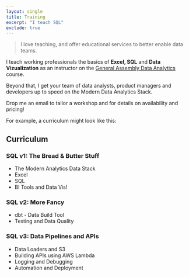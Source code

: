 ```yaml
---
layout: single
title: Training
excerpt: "I teach SQL"
exclude: true
---
```


> I love teaching, and offer educational services to better enable data teams.

I teach working professionals the basics of **Excel, SQL** and **Data Vizualization** as an instructor on the [General Assembly Data Analytics](https://generalassemb.ly/education/data-analytics) course.

Beyond that, I get your team of data analysts, product managers and developers up to speed on the Modern Data Analytics Stack.

Drop me an email to tailor a workshop and for details on availability and pricing!

For example, a curriculum might look like this:

## Curriculum

### SQL v1: The Bread & Butter Stuff
   * The Modern Analytics Data Stack
   * Excel
   * SQL
   * BI Tools and Data Vis!

### SQL v2: More Fancy
   * dbt - Data Build Tool
   * Testing and Data Quality
    
### SQL v3: Data Pipelines and APIs
   * Data Loaders and S3
   * Building APIs using AWS Lambda
   * Logging and Debugging 
   * Automation and Deployment


<!-- ## SQL v1.1: The Bread & Butter Stuff

* Anatomy of a SQL statement
* Hands-on SQL Session
* Expressing a business question as set logic
* Types of Database objects
    * Tables/Views
    * Databases/Schemas
* SQL Style Guide

### 1.2 The Modern Analytics Data Stack

* Flipping the T in ETL –> ELT
* MPP databases and how they’re not MySQL
* Distributing, partitioning, clustering data
* Analytical vs Operational Data Demands, Data SLAs
* Loading data incrementally
* Accessing data
* Real-time data, and do really you need it?
* Optimizing for performance, readability, maintainability

### 1.3 Benefits of Dimensional Modeling

* What is a Dimensional Model?
    * Normalization, 3rd Normal Form (3NF)
    * Denormalization
    * Dimensional Modeling: the Goldilocks approach
* Modeling Your Business
    * Customer-Centric Data Models
* Dimension Tables
    * Type 1/2 Slowly-Changing Dimensions
* Fact Tables
* Surrogate Keys, do you need them?

## SQL v2.1: More Fancy

* Data Warehouse Query Strategies
* Analytical Functions
* Moving Averages, Cumulative Totals
* Avoiding count(distinct..)
* Date Spines
* Anti-Joins
* Report Metrics Queries
    * When to actually use a full outer join
* Deduping Data
* Sampling Data
* Min/Max with many columns
* JSON / Nested Arrays

### 2.2 dbt - Data Build Tool

* Anatomy of a dbt Project
* Design Patterns
* Encapsulation and Reuse in SQL and dbt
    * CTEs
    * Macros
    * Models
    * Ephemeral vs persisted
    * Packages
* Data Engineering as Software Development
    * Automated Testing
    * Version Control & Managing the Release Process
* Documentation

## SQL v3: Debugging

* Debugging techniques
    * Troubleshooting lost rows
* Performance tuning
    * Profiler
    * Query Plans -->

